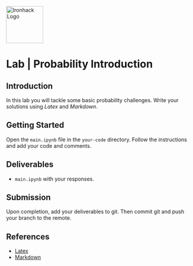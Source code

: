 <img src="https://bit.ly/2VnXWr2" alt="Ironhack Logo" width="100"/>

# Lab | Probability Introduction

## Introduction

In this lab you will tackle some basic probability challenges. Write your solutions using *Latex* and *Markdown*. 




## Getting Started

Open the `main.ipynb` file in the `your-code` directory. Follow the instructions and add your code and comments.

## Deliverables

- `main.ipynb` with your responses.

## Submission

Upon completion, add your deliverables to git. Then commit git and push your branch to the remote.

## References

- [Latex](https://www.codecogs.com/latex/eqneditor.php)
- [Markdown](https://github.com/adam-p/markdown-here/wiki/Markdown-Cheatsheet)